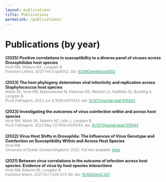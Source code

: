 ```yaml
---
layout: publications
title: Publications
permalink: /publications/
---
```


# Publications (by year)
<div>
  <div style="margin-bottom: 20px;">
    <div style="font-weight: bold;font-size: 0.9em;">(2025) Positive correlations in susceptibility to a diverse panel of viruses across Drosophilidae host species</div>
    <div style="font-size: 0.8em; color: grey;">Imrie RM, Wallace MA, Longdon B</div>
    <div style="font-size: 0.8em; color: grey;">Evolution Letters. 2025 Feb 5:qraf002. doi: <a href="https://doi.org/10.1093/evlett/qraf002" style="color: #159957;">10.1093/evlett/qraf002</a></div>
  </div>
  <div style="margin-bottom: 20px;">
    <div style="font-weight: bold;font-size: 0.9em;">(2023) The host phylogeny determines viral infectivity and replication across Staphylococcus host species</div>
    <div style="font-size: 0.8em; color: grey;">Walsh SK, Imrie RM, Matuszewska M, Paterson GK, Weinert LA, Hadfield JD, Buckling A, Longdon B</div>
    <div style="font-size: 0.8em; color: grey;">PLoS Pathogens. 2023 Jun 8;19(6):e1011433. doi: <a href="https://doi.org/10.1371/journal.ppat.1011433" style="color: #159957;">10.1371/journal.ppat.1011433</a></div>
  </div>

  <div style="margin-bottom: 20px;">
    <div style="font-weight: bold;font-size: 0.9em;">(2023) Investigating the outcomes of virus coinfection within and across host species</div>
    <div style="font-size: 0.8em; color: grey;">Imrie RM, Walsh SK, Roberts KE, Lello J, Longdon B</div>
    <div style="font-size: 0.8em; color: grey;">PLoS Pathogens. 2023 May 22;19(5):e1011044. doi: <a href="https://doi.org/10.1371/journal.ppat.1011044" style="color: #159957;">10.1371/journal.ppat.1011044</a></div>
  </div>

  <div style="margin-bottom: 20px;">
    <div style="font-weight: bold;font-size: 0.9em;">(2022) Virus Host Shifts in Drosophila: The Influences of Virus Genotype and Coinfection on Susceptibility Within and Across Host Species</div>
    <div style="font-size: 0.8em; color: grey;">Imrie RM</div>
    <div style="font-size: 0.8em; color: grey;">University of Exeter (United Kingdom); 2022. Full text available: <a href="https://www.proquest.com/openview/20fb1a9959299e0e6af257e1976c6b39/1?pq-origsite=gscholar&cbl=51922&diss=y" style="color: #159957;">Here</a></div>
  </div>

  <div style="margin-bottom: 20px;">
    <div style="font-weight: bold;font-size: 0.9em;">(2021) Between virus correlations in the outcome of infection across host species: Evidence of virus by host species interactions</div>
    <div style="font-size: 0.8em; color: grey;">Imrie RM, Roberts KE, Longdon B</div>
    <div style="font-size: 0.8em; color: grey;">Evolution letters. 2021 Oct 1;5(5):472-83. doi: <a href="https://doi.org/10.1002/evl3.247" style="color: #159957;">10.1002/evl3.247</a></div>
  </div>
  
</div>
